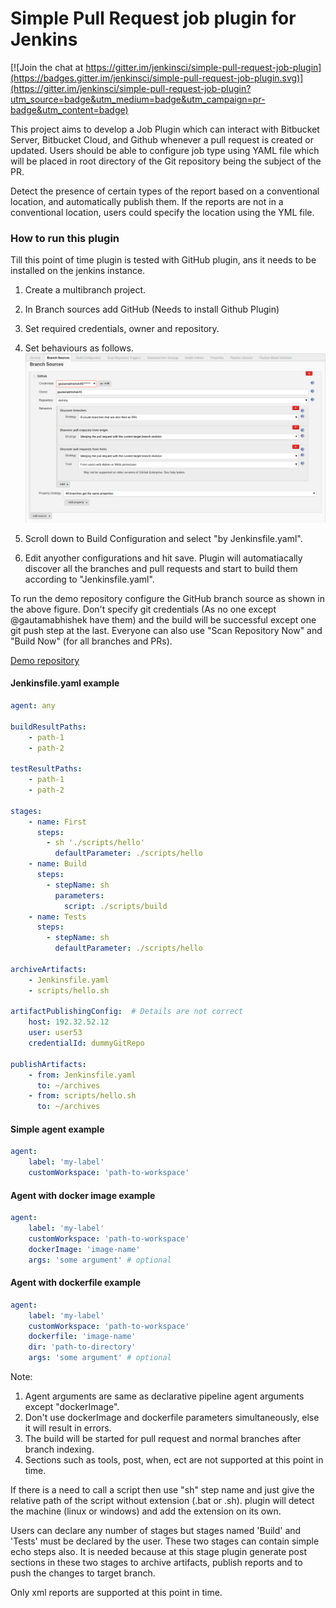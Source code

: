# Simple Pull Request job plugin for Jenkins

[![Join the chat at https://gitter.im/jenkinsci/simple-pull-request-job-plugin](https://badges.gitter.im/jenkinsci/simple-pull-request-job-plugin.svg)](https://gitter.im/jenkinsci/simple-pull-request-job-plugin?utm_source=badge&utm_medium=badge&utm_campaign=pr-badge&utm_content=badge)

This project aims to develop a Job Plugin which can interact with Bitbucket Server, Bitbucket Cloud, and Github whenever a pull request is created or updated. Users should be able to configure job type using YAML file which will be placed in root directory of the Git repository being the subject of the PR.

Detect the presence of certain types of the report based on a conventional location, and automatically publish them. If the reports are not in a conventional location, users could specify the location using the YML file.

### How to run this plugin

Till this point of time plugin is tested with GitHub plugin, ans it needs to be installed on the jenkins instance.
1. Create a multibranch project.
2. In Branch sources add GitHub (Needs to install Github Plugin)
3. Set required credentials, owner and repository.
4. Set behaviours as follows.
![branch-source](images/branch-source.png)

5. Scroll down to Build Configuration and select "by Jenkinsfile.yaml".
6. Edit anyother configurations and hit save. Plugin will automatiacally 
discover all the branches and pull requests and start to build them 
according to "Jenkinsfile.yaml".

To run the demo repository configure the GitHub branch source as shown in the above 
figure. Don't specify git credentials (As no one except @gautamabhishek have them) 
and the build will be successful except one git push step at the last. Everyone can
also use "Scan Repository Now" and "Build Now" (for all branches and PRs).

[Demo repository](https://github.com/gautamabhishek46/dummy)

#### Jenkinsfile.yaml example
```yaml
agent: any

buildResultPaths:
    - path-1
    - path-2

testResultPaths:
    - path-1
    - path-2

stages:
    - name: First
      steps:
        - sh './scripts/hello'
          defaultParameter: ./scripts/hello
    - name: Build
      steps:
        - stepName: sh
          parameters:
            script: ./scripts/build
    - name: Tests
      steps:
        - stepName: sh
          defaultParameter: ./scripts/hello

archiveArtifacts:
    - Jenkinsfile.yaml
    - scripts/hello.sh

artifactPublishingConfig:  # Details are not correct
    host: 192.32.52.12
    user: user53
    credentialId: dummyGitRepo

publishArtifacts:
    - from: Jenkinsfile.yaml
      to: ~/archives
    - from: scripts/hello.sh
      to: ~/archives

```

#### Simple agent example
```yaml
agent:
    label: 'my-label'
    customWorkspace: 'path-to-workspace'
```


#### Agent with docker image example
```yaml
agent:
    label: 'my-label'
    customWorkspace: 'path-to-workspace'
    dockerImage: 'image-name'
    args: 'some argument' # optional
```

#### Agent with dockerfile example
```yaml
agent:
    label: 'my-label'
    customWorkspace: 'path-to-workspace'
    dockerfile: 'image-name'
    dir: 'path-to-directory'  
    args: 'some argument' # optional
```

Note: 
1. Agent arguments are same as declarative pipeline agent arguments except "dockerImage".
2. Don't use dockerImage and dockerfile parameters simultaneously, else it will result in errors.
3. The build will be started for pull request and normal branches after branch indexing.
4. Sections such as tools, post, when, ect are not supported at this point in time.

If there is a need to call a script then use "sh" step name and just give the relative path of 
the script without extension (.bat or .sh). plugin will detect the machine (linux or windows) and 
add the extension on its own.

Users can declare any number of stages but stages named 'Build' and 'Tests' must be declared by the
user. These two stages can contain simple echo steps also. It is needed because at this stage
plugin generate post sections in these two stages to archive artifacts, publish reports and to
push the changes to target branch.

Only xml reports are supported at this point in time.

